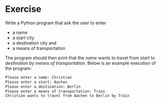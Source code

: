# Exercise

Write a Python program that ask the user to enter

- a name
- a start city
- a destination city and
- a means of transportation

The program should then print that the _name_ wants to travel from _start_ to _destination_
by _means of transportation_.
Below is an example execution of the program:

```zsh
Please enter a name: Christian
Please enter a start: Aachen
Please enter a destination: Berlin
Please enter a means of transportation: Train
Christian wants to travel from Aachen to Berlin by Train
```
